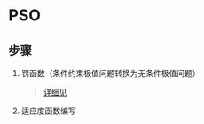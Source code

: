 # PSO

## 步骤

1. 罚函数（条件约束极值问题转换为无条件极值问题）
   > [详细见](https://zhuanlan.zhihu.com/p/550391912)
2. 适应度函数编写
